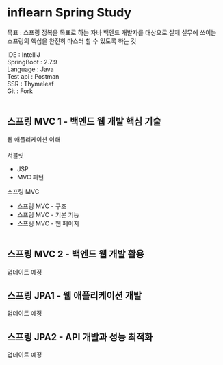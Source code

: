 # inflearn Spring Study
목표 : 
스프링 정복을 목표로 하는 자바 백엔드 개발자를 대상으로 실제 실무에 쓰이는 스프링의 핵심을 완전히 마스터 할 수 있도록 하는 것

IDE : IntelliJ <br>
SpringBoot : 2.7.9 <br>
Language : Java <br>
Test api : Postman <br>
SSR : Thymeleaf <br>
Git : Fork <br> <br>


## 스프링 MVC 1 - 백엔드 웹 개발 핵심 기술
웹 애플리케이션 이해<br><br>
서블릿
* JSP
* MVC 패턴


스프링 MVC
  + 스프링 MVC - 구조
  + 스프링 MVC - 기본 기능
  + 스프링 MVC - 웹 페이지
<br><br>
## 스프링 MVC 2 - 백엔드 웹 개발 활용
업데이트 예정<br>
## 스프링 JPA1 - 웹 애플리케이션 개발
업데이트 예정<br>
## 스프링 JPA2 - API 개발과 성능 최적화
업데이트 예정<br>
